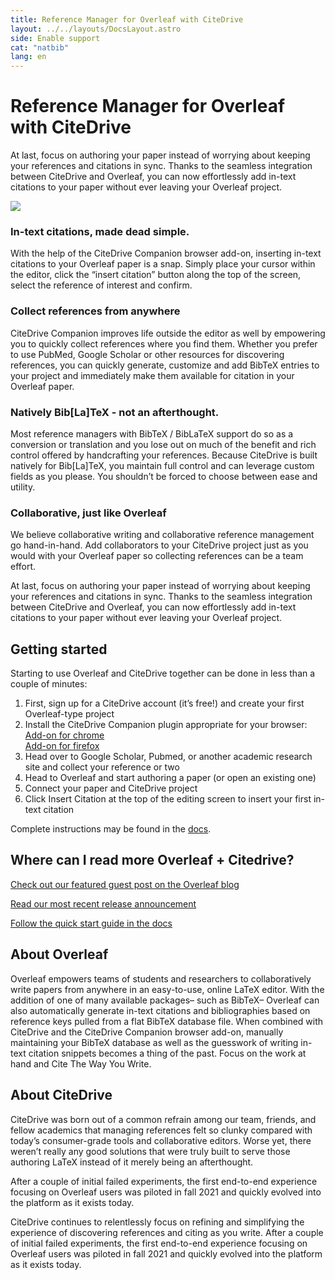 ```yaml
---
title: Reference Manager for Overleaf with CiteDrive
layout: ../../layouts/DocsLayout.astro
side: Enable support
cat: "natbib"
lang: en
---
```


# Reference Manager for Overleaf with CiteDrive

At last, focus on authoring your paper instead of worrying about keeping your references and citations in sync. Thanks to the seamless integration between CiteDrive and Overleaf, you can now effortlessly add in-text citations to your paper without ever leaving your Overleaf project.

![](dasd)


### In-text citations, made dead simple.

With the help of the CiteDrive Companion browser add-on, inserting in-text citations to your Overleaf paper is a snap. Simply place your cursor within the editor, click the “insert citation” button along the top of the screen, select the reference of interest and confirm.

### Collect references from anywhere

CiteDrive Companion improves life outside the editor as well by empowering you to quickly collect references where you find them. Whether you prefer to use PubMed, Google Scholar or other resources for discovering references, you can quickly generate, customize and add BibTeX entries to your project and immediately make them available for citation in your Overleaf paper.

### Natively Bib[La]TeX - not an afterthought.

Most reference managers with BibTeX / BibLaTeX support do so as a conversion or translation and you lose out on much of the benefit and rich control offered by handcrafting your references. Because CiteDrive is built natively for Bib[La]TeX, you maintain full control and can leverage custom fields as you please. You shouldn’t be forced to choose between ease and utility.

### Collaborative, just like Overleaf

We believe collaborative writing and collaborative reference management go hand-in-hand. Add collaborators to your CiteDrive project just as you would with your Overleaf paper so collecting references can be a team effort.

At last, focus on authoring your paper instead of worrying about keeping your references and citations in sync. Thanks to the seamless integration between CiteDrive and Overleaf, you can now effortlessly add in-text citations to your paper without ever leaving your Overleaf project.


## Getting started

Starting to use Overleaf and CiteDrive together can be done in less than a couple of minutes:

1.  First, sign up for a CiteDrive account (it’s free!) and create your first Overleaf-type project
2.  Install the CiteDrive Companion plugin appropriate for your browser:  
    [Add-on for chrome](https://chrome.google.com/webstore/detail/citedrive-bibtex-companio/gmmonfphegngpcbcapfbgembkjeookik)  
    [Add-on for firefox](https://addons.mozilla.org/af/firefox/addon/citedrive-companion/)
3.  Head over to Google Scholar, Pubmed, or another academic research site and collect your reference or two
4.  Head to Overleaf and start authoring a paper (or open an existing one)
5.  Connect your paper and CiteDrive project
6.  Click Insert Citation at the top of the editing screen to insert your first in-text citation

Complete instructions may be found in the [docs](https://docs.citedrive.com/).

## Where can I read more Overleaf + Citedrive?

[Check out our featured guest post on the Overleaf blog](https://www.overleaf.com/blog/citedrive-easy-reference-management-for-overleaf)

[Read our most recent release announcement](https://citedrive.medium.com/citedrive-january-2022-release-497d3a5abdb6)

[Follow the quick start guide in the docs](https://docs.citedrive.com/)

## About Overleaf

Overleaf empowers teams of students and researchers to collaboratively write papers from anywhere in an easy-to-use, online LaTeX editor. With the addition of one of many available packages– such as BibTeX– Overleaf can also automatically generate in-text citations and bibliographies based on reference keys pulled from a flat BibTeX database file. When combined with CiteDrive and the CiteDrive Companion browser add-on, manually maintaining your BibTeX database as well as the guesswork of writing in-text citation snippets becomes a thing of the past. Focus on the work at hand and Cite The Way You Write.

## About CiteDrive

CiteDrive was born out of a common refrain among our team, friends, and fellow academics that managing references felt so clunky compared with today’s consumer-grade tools and collaborative editors. Worse yet, there weren’t really any good solutions that were truly built to serve those authoring LaTeX instead of it merely being an afterthought.

After a couple of initial failed experiments, the first end-to-end experience focusing on Overleaf users was piloted in fall 2021 and quickly evolved into the platform as it exists today.

CiteDrive continues to relentlessly focus on refining and simplifying the experience of discovering references and citing as you write. After a couple of initial failed experiments, the first end-to-end experience focusing on Overleaf users was piloted in fall 2021 and quickly evolved into the platform as it exists today.
